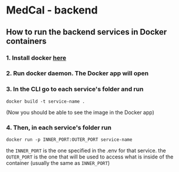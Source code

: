 # MedCal - backend

## How to run the backend services in Docker containers

### 1. Install docker [here](https://docs.docker.com/get-docker/)

### 2. Run docker daemon. The Docker app will open

### 3. In the CLI go to each service's folder and run

```
docker build -t service-name .
```

(Now you should be able to see the image in the Docker app)

### 4. Then, in each service's folder run

```
docker run -p INNER_PORT:OUTER_PORT service-name
```

the `INNER_PORT` is the one specified in the .env for that service.
the `OUTER_PORT` is the one that will be used to access what is inside of the container (usually the same as `INNER_PORT`)
